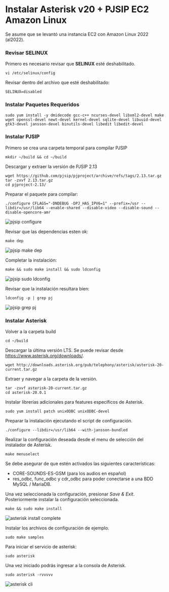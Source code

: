 # Instalar Asterisk v20 + PJSIP EC2 Amazon Linux

Se asume que se levantó una instancia EC2 con Amazon Linux 2022 (al2022).

### Revisar SELINUX
Primero es necesario revisar que **SELINUX** esté deshabilitado.

````shell
vi /etc/selinux/config
````

Revisar dentro del archivo que esté deshabilitado:

````
SELINUX=disabled
````

### Instalar Paquetes Requeridos

```shell
sudo yum install -y dmidecode gcc-c++ ncurses-devel libxml2-devel make wget openssl-devel newt-devel kernel-devel sqlite-devel libuuid-devel gtk3-devel jansson-devel binutils-devel libedit libedit-devel
```
### Instalar PJSIP

Primero se crea una carpeta temporal para compilar PJSIP

````shell
mkdir ~/build && cd ~/build
````

Descargar y extraer la versión de PJSIP 2.13

````shell
wget https://github.com/pjsip/pjproject/archive/refs/tags/2.13.tar.gz
tar -zxvf 2.13.tar.gz
cd pjproject-2.13/ 
````

Preparar el paquete para compilar:

````shell
./configure CFLAGS="-DNDEBUG -DPJ_HAS_IPV6=1" --prefix=/usr --libdir=/usr/lib64 --enable-shared --disable-video --disable-sound --disable-opencore-amr
````
![pjsip configure](https://gc-patcornejo.s3.sa-east-1.amazonaws.com/imgs/pjsip_configure.png)

Revisar que las dependencias esten ok:
````shell
make dep
````
![pjsip make dep](https://gc-patcornejo.s3.sa-east-1.amazonaws.com/imgs/pjsip_make_dep.png)

Completar la instalación:

````shell
make && sudo make install && sudo ldconfig
````
![pjsip sudo ldconfig](https://gc-patcornejo.s3.sa-east-1.amazonaws.com/imgs/pjsip_sudo_ldconfig.png)

Revisar que la instalación resultara bien:

````shell
ldconfig -p | grep pj
````
![pjsip grep pj](https://gc-patcornejo.s3.sa-east-1.amazonaws.com/imgs/pjsip_grep_pj.png)

### Instalar Asterisk

Volver a la carpeta build

````shell
cd ~/build
````

Descargar la última versión LTS. Se puede revisar desde https://www.asterisk.org/downloads/.

````shell
wget http://downloads.asterisk.org/pub/telephony/asterisk/asterisk-20-current.tar.gz
````

Extraer y navegar a la carpeta de la versión.

````shell
tar -zxvf asterisk-20-current.tar.gz
cd asterisk-20.0.1
````
Instalar librerías adicionales para features específicos de Asterisk.

````shell
sudo yum install patch unixODBC unixODBC-devel
````

Preparar la instalación ejecutando el script de configuración.

````shell
./configure --libdir=/usr/lib64 --with-jansson-bundled
````

Realizar la configuración deseada desde el menu de selección del instalador de Asterisk.

````shell
make menuselect
````
Se debe asegurar de que estén activados las siguientes características:

* CORE-SOUNDS-ES-GSM (para los audios en español)
* res_odbc, func_odbc y cdr_odbc para poder conectarse a una BDD MySQL / MariaDB.

Una vez seleccionada la configuración, presionar *Save & Exit*. Posteriormente instalar la configuración seleccionada.

````shell
make && sudo make install
````
![asterisk install complete](https://gc-patcornejo.s3.sa-east-1.amazonaws.com/imgs/asterisk_install_ok.png)

Instalar los archivos de configuración de ejemplo.

````shell
sudo make samples
````

Para iniciar el servicio de asterisk:

````shell
sudo asterisk
````

Una vez iniciado podrás ingresar a la consola de Asterisk.

```shell
sudo asterisk -rvvvvv
```
![asterisk cli](https://gc-patcornejo.s3.sa-east-1.amazonaws.com/imgs/asterisk_console_cli.png)
